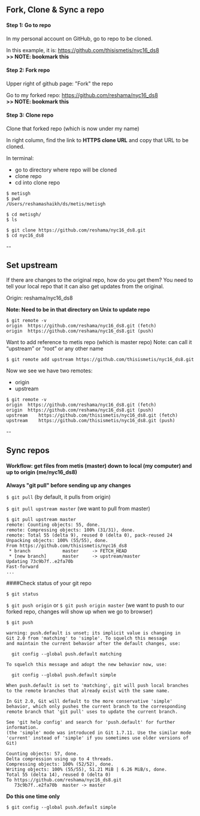 ## Fork, Clone & Sync a repo

#### Step 1:  Go to repo
In my personal account on GitHub, go to repo to be cloned.

In this example, it is:  https://github.com/thisismetis/nyc16_ds8  
**>> NOTE:  bookmark this**

#### Step 2:  Fork repo
Upper right of github page:  "Fork" the repo

Go to my forked repo: https://github.com/reshama/nyc16_ds8  
**>> NOTE:  bookmark this**
 
#### Step 3:  Clone repo
Clone that forked repo (which is now under my name)

In right column, find the link to **HTTPS clone URL** and copy that URL to be cloned.

In terminal: 
* go to directory where repo will be cloned
* clone repo
* cd into clone repo
```
$ metisgh
$ pwd
/Users/reshamashaikh/ds/metis/metisgh

$ cd metisgh/
$ ls

$ git clone https://github.com/reshama/nyc16_ds8.git
$ cd nyc16_ds8
```
--
## Set upstream

If there are changes to the original repo, how do you get them?  You need to tell your local repo that it can also get updates from the original.

Origin:  reshama/nyc16_ds8


**Note:  Need to be in that directory on Unix to update repo**
```
$ git remote -v
origin	https://github.com/reshama/nyc16_ds8.git (fetch)
origin	https://github.com/reshama/nyc16_ds8.git (push)
```

Want to add reference to metis repo (which is master repo)
Note:  can call it “upstream” or “root” or any other name
```
$ git remote add upstream https://github.com/thisismetis/nyc16_ds8.git
```

Now we see we have two remotes: 
* origin
* upstream
```
$ git remote -v
origin	https://github.com/reshama/nyc16_ds8.git (fetch)
origin	https://github.com/reshama/nyc16_ds8.git (push)
upstream	https://github.com/thisismetis/nyc16_ds8.git (fetch)
upstream	https://github.com/thisismetis/nyc16_ds8.git (push)
```
--
## Sync repos
#### Workflow:  get files from metis (master) down to local (my computer) and up to origin (me/nyc16_ds8)

**Always "git pull" before sending up any changes**

`$ git pull`  (by default, it pulls from origin)

`$ git pull upstream master`  (we want to pull from master)

```
$ git pull upstream master
remote: Counting objects: 55, done.
remote: Compressing objects: 100% (31/31), done.
remote: Total 55 (delta 9), reused 0 (delta 0), pack-reused 24
Unpacking objects: 100% (55/55), done.
From https://github.com/thisismetis/nyc16_ds8
 * branch            master     -> FETCH_HEAD
 * [new branch]      master     -> upstream/master
Updating 73c9b7f..e2fa70b
Fast-forward
...
```

####Check status of your git repo
```
$ git status
```

`$ git push origin` or `$ git push origin master` (we want to push to our forked repo, changes will show up when we go to browser)  

`$ git push`
```
warning: push.default is unset; its implicit value is changing in
Git 2.0 from 'matching' to 'simple'. To squelch this message
and maintain the current behavior after the default changes, use:

  git config --global push.default matching

To squelch this message and adopt the new behavior now, use:

  git config --global push.default simple

When push.default is set to 'matching', git will push local branches
to the remote branches that already exist with the same name.

In Git 2.0, Git will default to the more conservative 'simple'
behavior, which only pushes the current branch to the corresponding
remote branch that 'git pull' uses to update the current branch.

See 'git help config' and search for 'push.default' for further information.
(the 'simple' mode was introduced in Git 1.7.11. Use the similar mode
'current' instead of 'simple' if you sometimes use older versions of Git)

Counting objects: 57, done.
Delta compression using up to 4 threads.
Compressing objects: 100% (52/52), done.
Writing objects: 100% (55/55), 51.21 MiB | 6.26 MiB/s, done.
Total 55 (delta 14), reused 0 (delta 0)
To https://github.com/reshama/nyc16_ds8.git
   73c9b7f..e2fa70b  master -> master

```

**Do this one time only**

`$ git config --global push.default simple`




